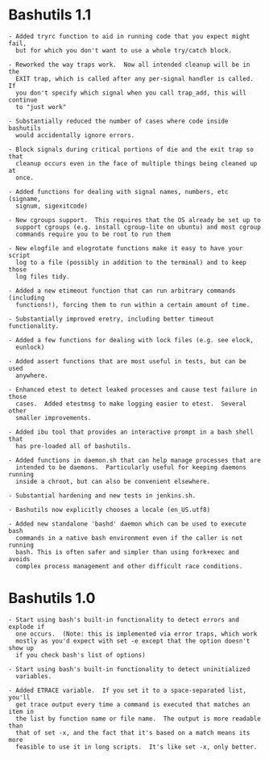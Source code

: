 # Bashutils 1.1

    - Added tryrc function to aid in running code that you expect might fail,
      but for which you don't want to use a whole try/catch block.

    - Reworked the way traps work.  Now all intended cleanup will be in the
      EXIT trap, which is called after any per-signal handler is called.  If
      you don't specify which signal when you call trap_add, this will continue
      to "just work"

    - Substantially reduced the number of cases where code inside bashutils
      would accidentally ignore errors.

    - Block signals during critical portions of die and the exit trap so that
      cleanup occurs even in the face of multiple things being cleaned up at
      once.

    - Added functions for dealing with signal names, numbers, etc (signame,
      signum, sigexitcode)

    - New cgroups support.  This requires that the OS already be set up to
      support cgroups (e.g. install cgroup-lite on ubuntu) and most cgroup
      commands require you to be root to run them

    - New elogfile and elogrotate functions make it easy to have your script
      log to a file (possibly in addition to the terminal) and to keep those
      log files tidy.

    - Added a new etimeout function that can run arbitrary commands (including
      functions!), forcing them to run within a certain amount of time.

    - Substantially improved eretry, including better timeout functionality.

    - Added a few functions for dealing with lock files (e.g. see elock,
      eunlock)

    - Added assert functions that are most useful in tests, but can be used
      anywhere.

    - Enhanced etest to detect leaked processes and cause test failure in those
      cases.  Added etestmsg to make logging easier to etest.  Several other
      smaller improvements.

    - Added ibu tool that provides an interactive prompt in a bash shell that
      has pre-loaded all of bashutils.

    - Added functions in daemon.sh that can help manage processes that are
      intended to be daemons.  Particularly useful for keeping daemons running
      inside a chroot, but can also be convenient elsewhere.

    - Substantial hardening and new tests in jenkins.sh.

    - Bashutils now explicitly chooses a locale (en_US.utf8)

    - Added new standalone 'bashd' daemon which can be used to execute bash
      commands in a native bash environment even if the caller is not running
      bash. This is often safer and simpler than using fork+exec and avoids
      complex process management and other difficult race conditions.

# Bashutils 1.0

    - Start using bash's built-in functionality to detect errors and explode if
      one occurs.  (Note: this is implemented via error traps, which work
      mostly as you'd expect with set -e except that the option doesn't show up
      if you check bash's list of options)

    - Start using bash's built-in functionality to detect uninitialized
      variables.

    - Added ETRACE variable.  If you set it to a space-separated list, you'll
      get trace output every time a command is executed that matches an item in
      the list by function name or file name.  The output is more readable than
      that of set -x, and the fact that it's based on a match means its more
      feasible to use it in long scripts.  It's like set -x, only better.
